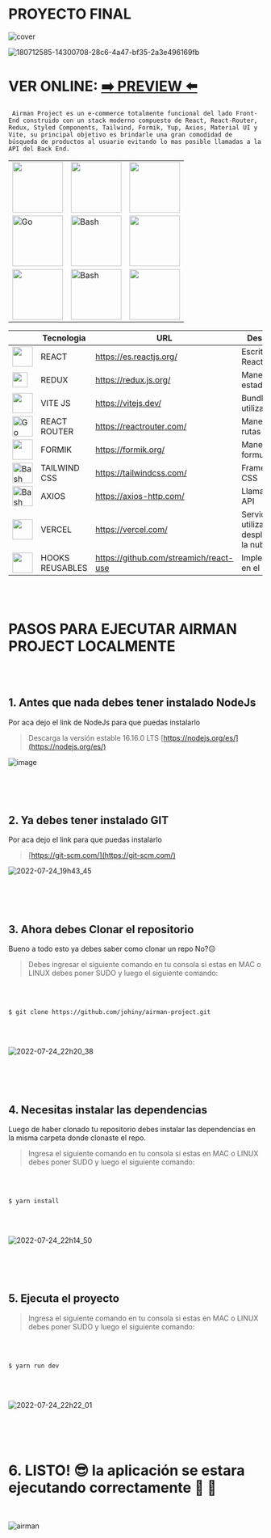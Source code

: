 # PROYECTO FINAL

![cover](https://user-images.githubusercontent.com/26189854/178131852-adaad2a1-62bd-412c-8f60-a6c8c29c6c1c.png)

![180712585-14300708-28c6-4a47-bf35-2a3e496169fb](https://user-images.githubusercontent.com/26189854/180832395-d0bd4d8f-cb59-4153-aa30-74280abd6fba.png)



# VER ONLINE: [:arrow_right: PREVIEW :arrow_left:](https://airman-project.vercel.app/) 

  
  
` 
Airman Project es un e-commerce totalmente funcional del lado Front-End construido con un stack moderno compuesto de React, React-Router, Redux, Styled Components, Tailwind, Formik, Yup, Axios, Material UI y Vite, su principal objetivo es brindarle una gran comodidad de búsqueda de productos al usuario evitando lo mas posible llamadas a la API del Back End.
`






<table align="center">
  
  </tr>
    <td>
      <a href="#">
        <img alt="" src="https://user-images.githubusercontent.com/26189854/180860461-015065da-4aed-4491-86e2-cbf16e2c996c.svg" width="100">
      </a>
    </td>
    <td>
      <a href="#">
        <img alt="" src="https://user-images.githubusercontent.com/26189854/180860987-7e9f638f-c4b4-435b-b5af-497c9594472b.png" width="100">
      </a>
    </td>
     <td>
      <a href="#">
        <img alt="" src="https://user-images.githubusercontent.com/26189854/180861521-b0d0e533-b1c4-4f09-8b35-c79bd1d1ceda.svg" width="100">
      </a>
    </td>
    </td>
      
  </tr>
  
  </tr>
    <td>
      <a href="#">
        <img alt="Go" src="https://user-images.githubusercontent.com/26189854/180863367-351a4fba-cbe0-467d-90ba-0a07bd3c7411.svg" width="100">
      </a>
    </td>
    <td>
      <a href="#">
        <img alt="Bash" src="https://upload.wikimedia.org/wikipedia/commons/d/d5/Tailwind_CSS_Logo.svg" width="100">
      </a>
    </td>
     <td>
      <a href="#">
        <img alt="" src="https://logovtor.com/wp-content/uploads/2020/10/vercel-inc-logo-vector.png" width="100">
      </a>
    </td>
    </td>
       
  </tr>
  
  </tr>
    <td>
      <a href="#">
        <img alt="" src="https://user-images.githubusercontent.com/26189854/180864034-fc6f7415-38a9-4358-9a75-6e514a7e5993.png" width="100">
      </a>
    </td>
    <td>
      <a href="#">
        <img alt="Bash" src="https://user-images.githubusercontent.com/26189854/180864309-ea613a7e-7f57-46d3-95f1-b7a852ab789b.svg" width="100">
      </a>
    </td>
     <td>
      <a href="#">
        <img alt="" src="https://user-images.githubusercontent.com/26189854/180871523-21bbaa4b-fafe-403a-ba9e-d6cd9585ba29.png" width="100">
      </a>
    </td>
    </td>
       
  </tr>
  
</table>


<div align="center">
  
| |Tecnologia   | URL |  Descripcion   |
|-----------|------|---------------------------------------------------|------|
|<a href="#"> <img alt="" src="https://user-images.githubusercontent.com/26189854/180860461-015065da-4aed-4491-86e2-cbf16e2c996c.svg" width="40"></a>|REACT|https://es.reactjs.org/| Escrito en React    |
|<a href="#"><img alt="" src="https://user-images.githubusercontent.com/26189854/180860987-7e9f638f-c4b4-435b-b5af-497c9594472b.png" width="30"></a>|REDUX |https://redux.js.org/  | Manejador de estado Global   |
|<a href="#"><img alt="" src="https://user-images.githubusercontent.com/26189854/180861521-b0d0e533-b1c4-4f09-8b35-c79bd1d1ceda.svg" width="40"></a>   |VITE JS |https://vitejs.dev/ | Bundler utilizado  |
|<a href="#"><img alt="Go" src="https://user-images.githubusercontent.com/26189854/180863367-351a4fba-cbe0-467d-90ba-0a07bd3c7411.svg" width="40"></a> |REACT ROUTER|https://reactrouter.com/| Manejador de rutas |
| <a href="#"><img alt="" src="https://user-images.githubusercontent.com/26189854/180864034-fc6f7415-38a9-4358-9a75-6e514a7e5993.png" width="40"></a> |FORMIK| https://formik.org/ |Manejo de formularios |
|<a href="#"><img alt="Bash" src="https://upload.wikimedia.org/wikipedia/commons/d/d5/Tailwind_CSS_Logo.svg" width="40"></a> |TAILWIND CSS| https://tailwindcss.com/ | Framework UI CSS |
|<a href="#"><img alt="Bash" src="https://user-images.githubusercontent.com/26189854/180864309-ea613a7e-7f57-46d3-95f1-b7a852ab789b.svg" width="40"></a>|AXIOS |https://axios-http.com/ | Llamadas a la API |
|<a href="#"><img alt="" src="https://logovtor.com/wp-content/uploads/2020/10/vercel-inc-logo-vector.png" width="40"></a> |VERCEL |https://vercel.com/ |  Servidor utilizado para desplegarlo en la nube  |
|<a href="#"><img alt="" src="https://user-images.githubusercontent.com/26189854/180871523-21bbaa4b-fafe-403a-ba9e-d6cd9585ba29.png" width="40"></a>|HOOKS REUSABLES |https://github.com/streamich/react-use|  Implementados en el proyecto|

</div>




<br/><br/>


# PASOS PARA EJECUTAR AIRMAN PROJECT LOCALMENTE
<br/><br/>

## 1. Antes que nada debes tener instalado NodeJs
Por aca dejo el link de NodeJs para que puedas instalarlo 

>Descarga la versión estable 16.16.0 LTS [https://nodejs.org/es/](https://nodejs.org/es/)

![image](https://user-images.githubusercontent.com/26189854/180676650-1718736e-c6d7-45fc-a558-a127043d92ff.png)

<br/><br/><br/>

## 2. Ya debes tener instalado GIT
Por aca dejo el link para que puedas instalarlo

>[https://git-scm.com/](https://git-scm.com/)

![2022-07-24_19h43_45](https://user-images.githubusercontent.com/26189854/180677442-bc22ca3a-13ba-4c84-b98a-a5bb3df37afd.png)

<br/><br/><br/>

## 3. Ahora debes Clonar el repositorio
Bueno a todo esto ya debes saber como clonar un repo No?:neutral_face:

>Debes ingresar el siguiente comando en tu consola si estas en MAC o LINUX debes poner SUDO y luego el siguiente comando:

<br/><br/>

```
$ git clone https://github.com/johiny/airman-project.git
```
<br/><br/>


![2022-07-24_22h20_38](https://user-images.githubusercontent.com/26189854/180698243-3c25daca-b55c-4dc3-8dbc-989b76dd6bee.png)

<br/><br/><br/>


## 4. Necesitas instalar las dependencias
Luego de haber clonado tu repositorio debes instalar las dependencias en la misma carpeta donde clonaste el repo.


>Ingresa el siguiente comando en tu consola si estas en MAC o LINUX debes poner SUDO y luego el siguiente comando:

<br/><br/>

```
$ yarn install
```



<br/><br/>

![2022-07-24_22h14_50](https://user-images.githubusercontent.com/26189854/180697706-424c00e2-8bb3-406f-a4fc-8cad1056961a.png)

<br/><br/><br/>


## 5. Ejecuta el proyecto

>Ingresa el siguiente comando en tu consola si estas en MAC o LINUX debes poner SUDO y luego el siguiente comando:

<br/><br/>

```
$ yarn run dev 
```
<br/><br/>


![2022-07-24_22h22_01](https://user-images.githubusercontent.com/26189854/180698367-87ce5ed1-487c-4dfd-a753-ee897f3dada6.png)

<br/><br/><br/>


# 6. LISTO! :sunglasses: la aplicación se estara ejecutando correctamente :raised_hands: :muscle:
<br/>

![airman](https://user-images.githubusercontent.com/26189854/180683113-113c9849-83e6-41f4-aaa5-0397ac22b20b.gif)


<br/><br/><br/>



